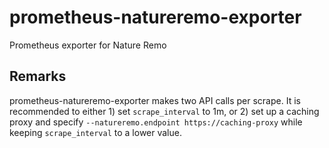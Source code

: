 # prometheus-natureremo-exporter
Prometheus exporter for Nature Remo


## Remarks
prometheus-natureremo-exporter makes two API calls per scrape. It is recommended to either 1) set `scrape_interval` to 1m, or 2) set up a caching proxy and specify `--natureremo.endpoint https://caching-proxy` while keeping `scrape_interval` to a lower value.
